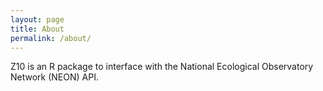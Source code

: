 ```yaml
---
layout: page
title: About
permalink: /about/
---
```


Z10 is an R package to interface with the National Ecological Observatory Network (NEON) API.

